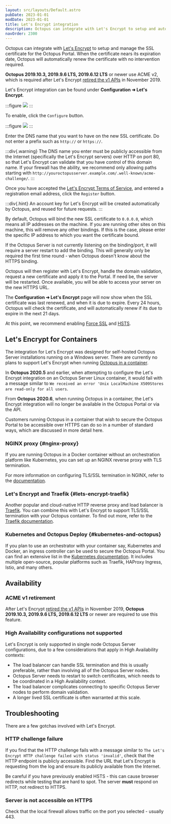 ```yaml
---
layout: src/layouts/Default.astro
pubDate: 2023-01-01
modDate: 2023-01-01
title: Let's Encrypt integration
description: Octopus can integrate with Let's Encrypt to setup and automatically renew the Octopus Portal SSL certificate.
navOrder: 2300
---
```


Octopus can integrate with [Let's Encrypt](https://oc.to/LetsEncryptOrg) to setup and manage the SSL certificate for the Octopus Portal. When the certificate nears its expiration date, Octopus will automatically renew the certificate with no intervention required.

**Octopus 2019.10.3, 2019.9.6 LTS, 2019.6.12 LTS** or newer use ACME v2, which is required after Let's Encrypt [retired the v1 APIs](https://community.letsencrypt.org/t/end-of-life-plan-for-acmev1/88430) in November 2019.

Let's Encrypt integration can be found under **Configuration ➜ Let's Encrypt**.

:::figure
![](/docs/img/security/exposing-octopus/images/letsencrypt.png)
:::

To enable, click the `Configure` button.

:::figure
![](/docs/img/security/exposing-octopus/images/letsencryptconfig.png)
:::

Enter the DNS name that you want to have on the new SSL certificate. Do not enter a prefix such as `http://` or `https://`.

:::div{.warning}
The DNS name you enter must be publicly accessible from the Internet (specifically the Let's Encrypt servers) over HTTP on port 80, so that Let's Encrypt can validate that you have control of this domain name. If your firewall has the ability, we recommend only allowing paths starting with `http://youroctopusserver.example.com/.well-known/acme-challenge/`.
:::

Once you have accepted the [Let's Encrypt Terms of Service](https://oc.to/LetsEncryptTermsOfService), and entered a registration email address, click the `Register` button.

:::div{.hint}
An account key for Let's Encrypt will be created automatically by Octopus, and reused for future requests.
:::

By default, Octopus will bind the new SSL certificate to `0.0.0.0`, which means all IP addresses on the machine. If you are running other sites on this machine, this will remove any other bindings. If this is the case, please enter the specific IP address to which you want the certificate bound.

If the Octopus Server is not currently listening on the binding/port, it will require a server restart to add the binding. This will generally only be required the first time round - when Octopus doesn't know about the HTTPS binding.

Octopus will then register with Let's Encrypt, handle the domain validation, request a new certificate and apply it to the Portal. If need be, the server will be restarted. Once available, you will be able to access your server on the new HTTPS URL.

The **Configuration ➜ Let's Encrypt** page will now show when the SSL certificate was last renewed, and when it is due to expire. Every 24 hours, Octopus will check the certificate, and will automatically renew if its due to expire in the next 21 days.

At this point, we recommend enabling [Force SSL](/docs/security/exposing-octopus/expose-the-octopus-web-portal-over-https/#ForcingHTTPS) and [HSTS](/docs/security/exposing-octopus/expose-the-octopus-web-portal-over-https/#hsts).

## Let's Encrypt for Containers

The integration for Let's Encrypt was designed for self-hosted Octopus Server installations running on a Windows server. There are currently no plans to support Let's Encrypt when running [Octopus in a container](/docs/installation/octopus-server-linux-container).

In **Octopus 2020.5** and earlier, when attempting to configure the Let's Encrypt integration on an Octopus Server Linux container, it would fail with a message similar to `We received an error 'Unix LocalMachine X509Stores are read-only for all users`.

From **Octopus 2020.6**, when running Octopus in a container, the Let's Encrypt integration will no longer be available in the Octopus Portal or via the API. 

Customers running Octopus in a container that wish to secure the Octopus Portal to be accessible over HTTPS can do so in a number of standard ways, which are discussed in more detail here.

### NGINX proxy {#nginx-proxy}

If you are running Octopus in a Docker container without an orchestration platform like Kubernetes, you can set up an NGINX reverse proxy with TLS termination.

For more information on configuring TLS/SSL termination in NGINX, refer to the [documentation](https://docs.nginx.com/nginx/admin-guide/security-controls/terminating-ssl-http/).

### Let's Encrypt and Traefik {#lets-encrypt-traefik}

Another popular and cloud-native HTTP reverse proxy and load balancer is [Traefik](https://traefik.io/traefik/). You can combine this with Let's Encrypt to support TLS/SSL termination with your Octopus container. To find out more, refer to  the [Traefik documentation](https://doc.traefik.io/traefik/v1.7/user-guide/docker-and-lets-encrypt/).

### Kubernetes and Octopus Deploy {#kubernetes-and-octopus}

If you plan to use an orchestrator with your container say, Kubernetes and Docker, an ingress controller can be used to secure the Octopus Portal. You can find an extensive list in the  [Kubernetes documentation](https://kubernetes.io/docs/concepts/services-networking/ingress-controllers/). It includes multiple open-source, popular platforms such as Traefik, HAProxy Ingress, Istio, and many others.

## Availability

### ACME v1 retirement

After Let's Encrypt [retired the v1 APIs](https://community.letsencrypt.org/t/end-of-life-plan-for-acmev1/88430) in November 2019, **Octopus 2019.10.3, 2019.9.6 LTS, 2019.6.12 LTS** or newer are required to use this feature.

### High Availability configurations not supported

Let's Encrypt is only supported in single node Octopus Server configurations, due to a few considerations that apply in High Availability contexts:

- The load balancer can handle SSL termination and this is usually preferable, rather than involving all of the Octopus Server nodes.
- Octopus Server needs to restart to switch certificates, which needs to be coordinated in a High Availability context.
- The load balancer complicates connecting to specific Octopus Server nodes to perform domain validation.
- A longer lived SSL certificate is often warranted at this scale.

## Troubleshooting

There are a few gotchas involved with Let's Encrypt.

### HTTP challenge failure

If you find that the HTTP challenge fails with a message similar to `The Let's Encrypt HTTP challenge failed with status 'invalid'`, check that the HTTP endpoint is publicly accessible. Find the URL that Let's Encrypt is requesting from the log and ensure its publicly available from the Internet.

Be careful if you have previously enabled HSTS - this can cause browser redirects while testing that are hard to spot. The server **must** respond on HTTP, not redirect to HTTPS.

### Server is not accessible on HTTPS

Check that the local firewall allows traffic on the port you selected - usually 443.
